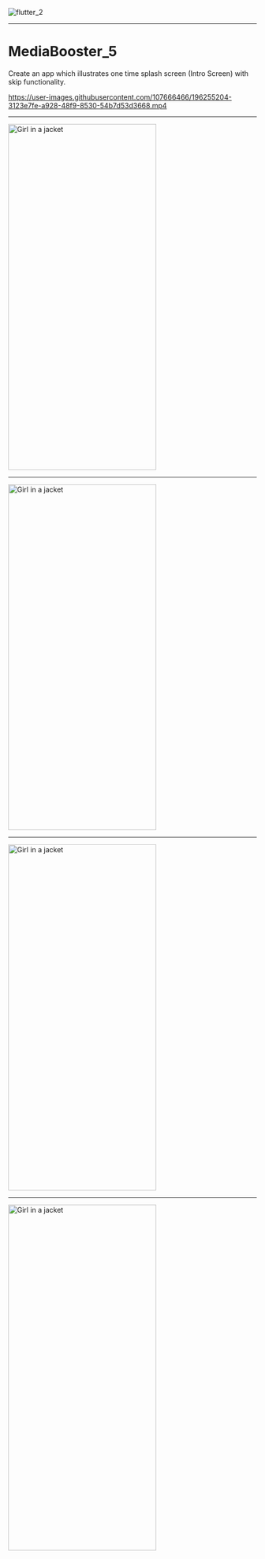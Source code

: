 ![flutter_2](https://user-images.githubusercontent.com/107666466/196255331-d0589009-93df-40b3-aea0-1f7969229d06.png)

<!-- <img src="https://user-images.githubusercontent.com/107666466/196148682-5233b5f7-ddda-422d-be49-7af1695b37ef.png" width="1200" height="280"> -->

---


# MediaBooster_5
Create an app which illustrates one time splash screen (Intro Screen) with skip functionality.


https://user-images.githubusercontent.com/107666466/196255204-3123e7fe-a928-48f9-8530-54b7d53d3668.mp4

---

<img src="https://user-images.githubusercontent.com/107666466/196255687-7b7e4c48-a49d-4e4a-b613-d1ff2c646718.jpg" alt="Girl in a jacket" width="300" height="700">
  
---

<img src="https://user-images.githubusercontent.com/107666466/196255766-614d2533-c773-46d7-b1ff-578ac855bdac.jpg" alt="Girl in a jacket" width="300" height="700">

---

<img src="https://user-images.githubusercontent.com/107666466/196255820-f7c0e397-e3b8-4274-b4bb-26274fd5e647.jpg" alt="Girl in a jacket" width="300" height="700">

---

<img src="https://user-images.githubusercontent.com/107666466/196255881-a39cc5a0-d775-40f5-a0b2-d5909700d5f1.jpg" alt="Girl in a jacket" width="300" height="700">







